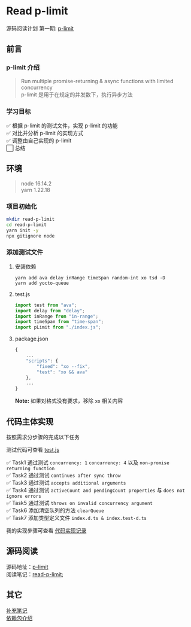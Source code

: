 # Read p-limit

源码阅读计划 第一期: [p-limit](https://github.com/sindresorhus/p-limit)

## 前言

### p-limit 介绍

> Run multiple promise-returning & async functions with limited concurrency  
> p-limit 是用于在规定的并发数下，执行异步方法

### 学习目标

:white_check_mark: 根据 p-limit 的测试文件，实现 p-limit 的功能  
:white_check_mark: 对比并分析 p-limit 的实现方式  
:white_check_mark: 调整由自己实现的 p-limit  
:white_large_square: 总结

## 环境

> node 16.14.2  
> yarn 1.22.18

### 项目初始化

```bash
mkdir read-p-limit
cd read-p-limit
yarn init -y
npx gitignore node
```

### 添加测试文件

1.  安装依赖

    ```shell
    yarn add ava delay inRange timeSpan random-int xo tsd -D
    yarn add yocto-queue
    ```

2.  test.js

    ```javascript
    import test from "ava";
    import delay from "delay";
    import inRange from "in-range";
    import timeSpan from "time-span";
    import pLimit from "./index.js";
    ```

3.  package.json

    ```javascript
    {
        ...
        "scripts": {
            "fixed": "xo --fix",
            "test": "xo && ava"
        },
        ...
    }
    ```

    **Note:** 如果对格式没有要求，移除 `xo` 相关内容

## 代码主体实现

按照需求分步骤的完成以下任务

测试代码可查看 [test.js](https://github.com/sindresorhus/p-limit/blob/main/test.js)

:white_check_mark: Task1 通过测试 `concurrency: 1` `concurrency: 4` 以及 `non-promise returning function`  
:white_check_mark: Task2 通过测试 `continues after sync throw`  
:white_check_mark: Task3 通过测试 `accepts additional arguments`  
:white_check_mark: Task4 通过测试 `activeCount and pendingCount properties` 与 `does not ignore errors`  
:white_check_mark: Task5 通过测试 `throws on invalid concurrency argument`  
:white_check_mark: Task6 添加清空队列的方法 `clearQueue`  
:white_check_mark: Task7 添加类型定义文件 `index.d.ts & index.test-d.ts`

我的实现步骤可查看 [代码实现记录](doc/代码实现记录.md)

## 源码阅读

源码地址：[p-limit](https://github.com/sindresorhus/p-limit)  
阅读笔记：[read-p-limit](/doc/read-p-limit.md);

## 其它

[补充笔记](doc/补充笔记.md)  
[依赖包介绍](doc/依赖包介绍.md)
